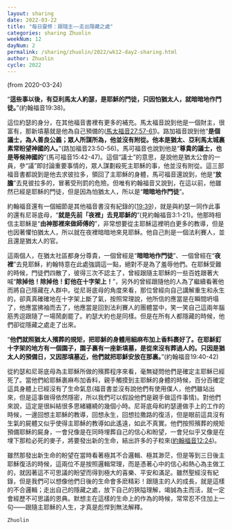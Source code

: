```yaml
---
layout: sharing
date: 2022-03-22
title: "每日靈修：跟隨主——走出隱藏之處"
categories: sharing Zhuolin
weekNum: 12
dayNum: 2
permalink: /sharing/zhuolin/2022/wk12-day2-sharing.html
author: Zhuolin
cycle: 2022
---
```

(from 2020-03-24)

“**這些事以後，有亞利馬太人約瑟，是耶穌的門徒，只因怕猶太人，就暗暗地作門徒。**”(約翰福音19:38)。  

這位約瑟的身分，在其他福音書裡有更多的補充。馬太福音說到他是一個財主，很富有，那新墳墓就是他為自己預備的([馬太福音27:57-61](https://www.biblegateway.com/quicksearch/?quicksearch=馬太福音27%3A57-61&qs_version=CUVMPT))。路加福音說到他“**是個議士，為人善良公義；眾人所謀所為，他並沒有附從。他本是猶太、亞利馬太城裏素常盼望神國的人。**”(路加福音23:50-56)。馬可福音也說到他是“**尊貴的議士，也是等候神國的**”(馬可福音15:42-47)。這個“議士”的意思，是說他是猶太公會的一員，參“議”即討論重要事情的，眾人謀劃殺死主耶穌的事，他並沒有附從。這三部福音書都說到是他去求彼拉多，領回了主耶穌的身體，馬可福音還說到，他是“**放膽**”去見彼拉多的，冒著受刑罰的危險。但唯有約翰福音又說到，在這以前，他雖然已經是耶穌的門徒，但是因為怕猶太人，所以是“**暗暗地作門徒**”。  

約翰福音還有一個細節是其他福音書沒有紀錄的([19:39](https://www.biblegateway.com/quicksearch/?quicksearch=約翰福音19%3A39&qs_version=CUVMPT))，就是與約瑟一同作此事的還有尼哥底母，“**就是先前「夜裡」去見耶穌的**”(見約翰福音3:1-21)。他那時相信主耶穌是“**由神那裡來做師傅的**”，非常想要從主耶穌這裡明白更多的教導，但是也因著懼怕猶太人，所以就在夜裡暗暗地來見耶穌。他自己則是一個法利賽人，並且還是猶太人的官。  

這兩個人，在猶太社區都身分尊貴，一個曾經是“**暗暗地作門徒**”、一個曾經在“**夜裡**”去見耶穌，約翰特意在此處強調這一點，絕對不是為了羞辱他們。在耶穌受難的時候，門徒們四散了，彼得三次不認主了，曾經跟隨主耶穌的一些百姓跟著大喊“**除掉他！除掉他！釘他在十字架上！**”，另外的曾經跟隨他的人為了繼續看著他而將自己隱藏在人群中。從尼哥底母的角度來看，那位曾經向自己講解重生和永生的，卻真真確確地在十字架上斷了氣，按照常理說，他所信的應當是在瞬間坍塌了，他應當拂袖而去了，他應當是回到法利賽人的團體當中，笑一笑自己這兩年腦筋秀逗跟隨了一場鬧劇罷了。約瑟大約也是同樣。但是在所有人都隱藏的時候，他們卻從隱藏之處走了出來。  

“**他們就照猶太人殯葬的規矩，把耶穌的身體用細麻布加上香料裹好了。在耶穌釘十字架的地方有一個園子，園子裏有一座新墳墓，是從來沒有葬過人的。只因是猶太人的預備日，又因那墳墓近，他們就把耶穌安放在那裏。**”(約翰福音19:40-42)  

從約瑟和尼哥底母為主耶穌所做的殯葬程序來看，毫無疑問他們是確定主耶穌已經死了。當他們給耶穌裹麻布加香料，親手觸摸到主耶穌的身體的時候，百分百確定這具身體上已經沒有了生命氣息(福音書並沒有說他們有使用僕人，他們雖站出來，但是這事做得依然隱密，所以我們可以假設他們是親手做這件事情)。對他們來說，這定是很糾結很多思緒纏繞的幾個小時。尼哥底母和約瑟邊做手上的工作的時候，一邊回想主耶穌的教導，回想永生，回想拉撒路的復活，但是眼前這具沒有生氣的屍體又似乎使得主耶穌的教導如此遙遠，如此不真實。他們按照殯葬的規矩預備耶穌的屍身，一會兒像是在同時埋葬自己的信心和盼望，一會兒似乎又像是在埋下那粒必死的麥子，將要發出新的生命，結出許多的子粒來([約翰福音12:24](https://www.biblegateway.com/quicksearch/?quicksearch=約翰福音12%3A24&qs_version=CUVMPT))。  

雖然那發出新生命的盼望在當時看著極其不合邏輯、極其渺茫，但是等到三日後主耶穌復活的時候，這兩位不是按照邏輯常理，而是憑著心中的信心和熱心為主做工的，就因著這不可思議的盼望而得到極大的喜樂、平安和滿足。雖然聖經沒有紀錄，但是我們可以想像他們日後的生命會多麽精彩！跟隨主的人的成長，就是這樣的不合邏輯；走出自己的隱藏之處，放下自己的狹隘理解，竭誠為主而活，就一定會經歷不可思議的恩典。默想主在這樣的生命上的作為的時候，常常忍不住加上一句——跟隨主耶穌的人生，才真是彪悍到無法解釋。  

`Zhuolin`  
